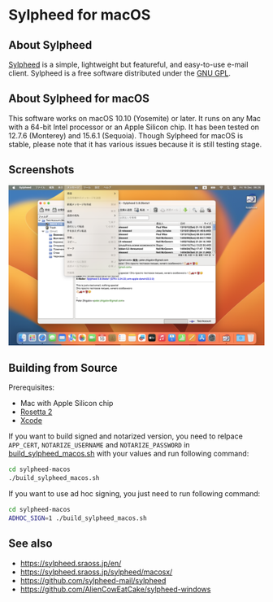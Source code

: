 # Sylpheed for macOS

## About Sylpheed
[Sylpheed](https://sylpheed.sraoss.jp/en/) is a simple, lightweight but featureful, and easy-to-use e-mail client.
Sylpheed is a free software distributed under the [GNU GPL](https://www.gnu.org/licenses/old-licenses/gpl-2.0.html).

## About Sylpheed for macOS
This software works on macOS 10.10 (Yosemite) or later. It runs on any Mac with a 64-bit Intel processor or an Apple Silicon chip. It has been tested on 12.7.6 (Monterey) and 15.6.1 (Sequoia).
Though Sylpheed for macOS is stable, please note that it has various issues because it is still testing stage.

## Screenshots
![sylpheed-mac-integration](img/sylpheed-mac-integration.png)

## Building from Source
Prerequisites:
- Mac with Apple Silicon chip
- [Rosetta 2](https://support.apple.com/102527)
- [Xcode](https://developer.apple.com/xcode/)

If you want to build signed and notarized version, you need to relpace `APP_CERT`, `NOTARIZE_USERNAME` and `NOTARIZE_PASSWORD` in [build_sylpheed_macos.sh](build_sylpheed_macos.sh) with your values and run following command:
```sh
cd sylpheed-macos
./build_sylpheed_macos.sh
```

If you want to use ad hoc signing, you just need to run following command:
```sh
cd sylpheed-macos
ADHOC_SIGN=1 ./build_sylpheed_macos.sh
```

## See also
* https://sylpheed.sraoss.jp/en/
* https://sylpheed.sraoss.jp/sylpheed/macosx/
* https://github.com/sylpheed-mail/sylpheed
* https://github.com/AlienCowEatCake/sylpheed-windows
